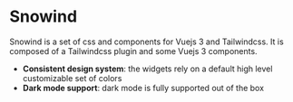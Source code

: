 # Snowind

Snowind is a set of css and components for Vuejs 3 and Tailwindcss. It is composed of a Tailwindcss plugin and some Vuejs 3 components.

- **Consistent design system**: the widgets rely on a default high level customizable set of colors
- **Dark mode support**: dark mode is fully supported out of the box 
